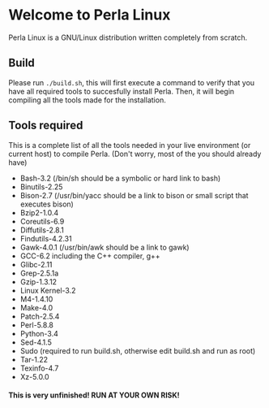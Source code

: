 # Welcome to Perla Linux
Perla Linux is a GNU/Linux distribution written completely from scratch.

## Build
Please run `./build.sh`, this will first execute a command to verify that you have all required tools to succesfully install Perla. Then, it will begin compiling all the tools made for the installation.

## Tools required
This is a complete list of all the tools needed in your live environment (or current host) to compile Perla. (Don't worry, most of the you should already have)


* Bash-3.2 (/bin/sh should be a symbolic or hard link to bash)
* Binutils-2.25
* Bison-2.7 (/usr/bin/yacc should be a link to bison or small script that executes bison)
* Bzip2-1.0.4
* Coreutils-6.9
* Diffutils-2.8.1
* Findutils-4.2.31
* Gawk-4.0.1 (/usr/bin/awk should be a link to gawk)
* GCC-6.2 including the C++ compiler, g++
* Glibc-2.11
* Grep-2.5.1a
* Gzip-1.3.12
* Linux Kernel-3.2
* M4-1.4.10
* Make-4.0
* Patch-2.5.4
* Perl-5.8.8
* Python-3.4
* Sed-4.1.5
* Sudo (required to run build.sh, otherwise edit build.sh and run as root)
* Tar-1.22
* Texinfo-4.7
* Xz-5.0.0

#### This is very unfinished! RUN AT YOUR OWN RISK!

